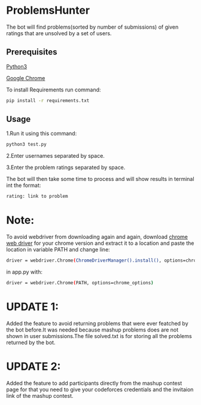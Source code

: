 # ProblemsHunter
The bot will find problems(sorted by number of submissions) of given ratings that are unsolved by a set of users.

## Prerequisites

[Python3](https://www.python.org/downloads/)

[Google Chrome](https://www.google.com/intl/en_in/chrome/)

To install Requirements run command:
```bash
pip install -r requirements.txt
```

## Usage

1.Run it using this command:

```bash
python3 test.py
```
2.Enter usernames separated by space.

3.Enter the problem ratings separated by space.

The bot will then take some time to process and will show results in terminal int the format:

```bash
rating: link to problem
```


# Note:
To avoid webdriver from downloading again and again, download [chrome web driver](http://chromedriver.chromium.org/downloads?tmpl=%2Fsystem%2Fapp%2Ftemplates%2Fprint%2F&showPrintDialog=1) for your chrome version and extract it to a location and paste the location in variable PATH and change line:

```bash
driver = webdriver.Chrome(ChromeDriverManager().install(), options=chrome_options)
```
in app.py with:

```bash
driver = webdriver.Chrome(PATH, options=chrome_options)
```

# UPDATE 1:
Added the feature to avoid returning problems that were ever featched by the bot before.It was needed because mashup problems does are not shown in user submissions.The file solved.txt is for storing all the problems returned by the bot.

# UPDATE 2:
Added the feature to add participants directly from the mashup contest page for that you need to give your codeforces credentials and the invitaion link of the mashup contest.


